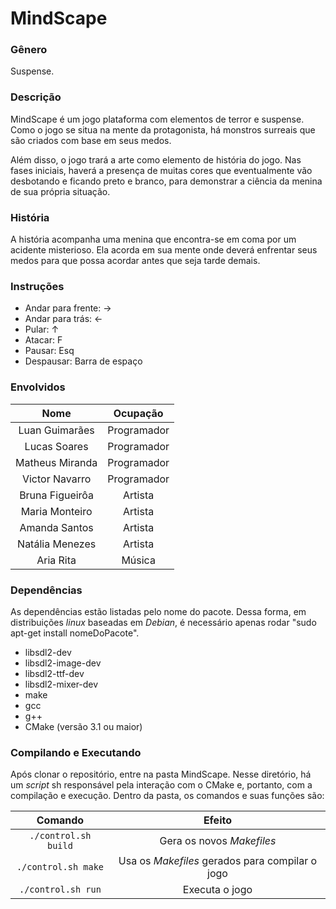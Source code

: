 # MindScape

### Gênero

Suspense.

### Descrição

MindScape é um jogo plataforma com elementos de terror e suspense. Como o jogo se situa na mente da protagonista, há monstros surreais que são criados com base em seus medos.

Além disso, o jogo trará a arte como elemento de história do jogo. Nas fases iniciais, haverá a presença de muitas cores que eventualmente vão desbotando e ficando preto e branco, para demonstrar a ciência da menina de sua própria situação.


### História

A história acompanha uma menina que encontra-se em coma por um acidente misterioso. Ela acorda em sua mente onde deverá enfrentar seus medos para que possa acordar antes que seja tarde demais.

### Instruções

* Andar para frente: →  
* Andar para trás: ← 
* Pular:  ↑
* Atacar: F
* Pausar: Esq
* Despausar: Barra de espaço

### Envolvidos

| Nome | Ocupação | 
| :--: | :-----: |
| Luan Guimarães | Programador |
| Lucas Soares | Programador |
| Matheus Miranda | Programador |
| Victor Navarro | Programador |
| Bruna Figueirôa | Artista |
| Maria Monteiro | Artista |
| Amanda Santos | Artista |
| Natália Menezes | Artista |
| Aria Rita | Música |

### Dependências

As dependências estão listadas pelo nome do pacote. Dessa forma, em distribuições _linux_ baseadas em _Debian_, é necessário apenas rodar "sudo apt-get install nomeDoPacote".
* libsdl2-dev
* libsdl2-image-dev
* libsdl2-ttf-dev
* libsdl2-mixer-dev
* make
* gcc
* g++
* CMake (versão 3.1 ou maior)


### Compilando e Executando

Após clonar o repositório, entre na pasta MindScape. Nesse diretório, há um _script_ sh responsável pela interação com o CMake e, portanto, com a compilação e execução. Dentro da pasta, os comandos e suas funções são:

| Comando | Efeito |
| :----:  | :----: |
| `./control.sh build` | Gera os novos _Makefiles_ |
| `./control.sh make` | Usa os _Makefiles_ gerados para compilar o jogo |
| `./control.sh run` | Executa o jogo |

